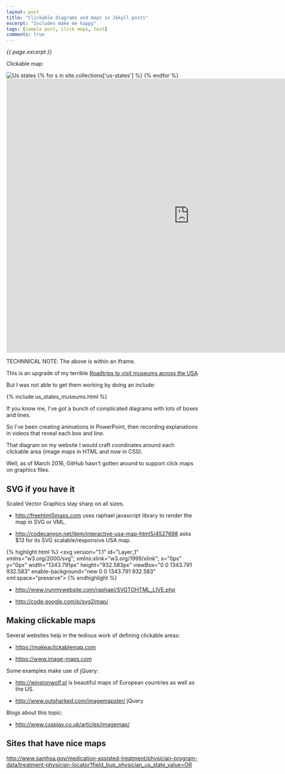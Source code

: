 ```yaml
---
layout: post
title: "Clickable diagrams and maps in Jekyll posts"
excerpt: "Includes make me happy"
tags: [sample post, click maps, test]
comments: true
---
```

<i>{{ page.excerpt }}</i>

Clickable map:

<img src="https://cloud.githubusercontent.com/assets/300046/14015545/77b35900-f17f-11e5-83b7-f931da813eb2.gif" alt="Us states" usemap="#us-states" />
<map name="us-states">
{% for s in site.collections['us-states'] %}
<area shape="poly" coords="28,197,46,185,72,199,72,241,88,243,102,261,92,263,70,241,42,243,28,257,12,259,34,243,20,233,16,223,34,215,22,207,30,205,28,197"
    href="#AK" 
    alt="AK" title="State" >
{% endfor %}


<iframe src="https://www.makeaclickablemap.com/map.php?dd079c4716f558afc7fca114027f699f7c2c005f" frameborder="0" scrolling="no" height="720" width="960"></iframe>

TECHNNICAL NOTE: The above is within an iframe.

This is an upgrade of my terrible <a target="_blank" href="http://wilsonmar.com/1usa.htm">
Roadtrips to visit museums across the USA</a>

But I was not able to get them working by doing an include:


   &#123;% include us_states_museums.html %}


If you know me, I've got a bunch of complicated diagrams with lots of boxes and lines.

So I've been creating animations in PowerPoint, then recording explanations in videos 
that reveal each box and line.

That diagram on my website I would craft coordinates around each clickable area
(image maps in HTML and now in CSS).

Well, as of March 2016, GitHub hasn't gotten around to support click maps on graphics files.

## SVG if you have it

Scaled Vector Graphics stay sharp on all sizes.

   * http://freehtml5maps.com
   uses raphael javascript library to render the map in SVG or VML.

   * http://codecanyon.net/item/interactive-usa-map-html5/4527698
   asks $13 for its SVG scalable/responsive USA map.

{% highlight html %}
<svg version="1.1" id="Layer_1" xmlns="w3.org/2000/svg"; xmlns:xlink="w3.org/1999/xlink"; x="0px" y="0px" width="1343.791px" height="932.583px" viewBox="0 0 1343.791 932.583" enable-background="new 0 0 1343.791 932.583" xml:space="preserve"> <g id="Panama"> <path fill="#FDF9D1" stroke="#918E8F" d="..."/> </g> </svg> 
{% endhighlight %}

   * http://www.irunmywebsite.com/raphael/SVGTOHTML_LIVE.php

   * http://code.google.com/p/svg2imap/


## Making clickable maps
Several websites help in the tedious work of defining clickable areas:

   * https://makeaclickablemap.com

   * https://www.image-maps.com

Some examples make use of jQuery:

   * http://winstonwolf.pl
     is beautiful maps of European countries as well as the US.

   * http://www.outsharked.com/imagemapster/
     jQuery

Blogs about this topic:

   * http://www.cssplay.co.uk/articles/imagemap/

## Sites that have nice maps

http://www.samhsa.gov/medication-assisted-treatment/physician-program-data/treatment-physician-locator?field_bup_physician_us_state_value=OR

